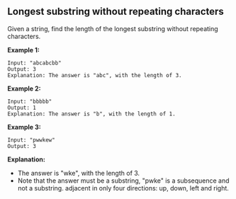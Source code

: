 Longest substring without repeating characters
----------------------------------------------

Given a string, find the length of the longest substring without repeating characters.

**Example 1:**
```
Input: "abcabcbb"
Output: 3 
Explanation: The answer is "abc", with the length of 3. 
```

**Example 2:**
```
Input: "bbbbb"
Output: 1
Explanation: The answer is "b", with the length of 1.
```

**Example 3:**
```
Input: "pwwkew"
Output: 3
```

**Explanation:**
- The answer is "wke", with the length of 3. 
- Note that the answer must be a substring, "pwke" is a subsequence and not a substring.
adjacent in only four directions: up, down, left and right.